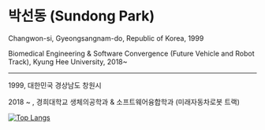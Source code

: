 # 박선동 (Sundong Park)

Changwon-si, Gyeongsangnam-do, Republic of Korea, 1999
 
Biomedical Engineering & Software Convergence (Future Vehicle and Robot Track), Kyung Hee University, 2018~

---
1999, 대한민국 경상남도 창원시

2018 ~ , 경희대학교 생체의공학과 & 소프트웨어융합학과 (미래자동차로봇 트랙)

[![Top Langs](https://github-readme-stats.vercel.app/api/top-langs/?username=sundongpark&langs_count=5&layout=compact&theme=default)](https://github.com/sundongpark/sundongpark)


<!--
**sundongpark/sundongpark** is a ✨ _special_ ✨ repository because its `README.md` (this file) appears on your GitHub profile.

Here are some ideas to get you started:

- 🔭 I’m currently working on ...
- 🌱 I’m currently learning ...
- 👯 I’m looking to collaborate on ...
- 🤔 I’m looking for help with ...
- 💬 Ask me about ...
- 📫 How to reach me: ...
- 😄 Pronouns: ...
- ⚡ Fun fact: ...
-->
